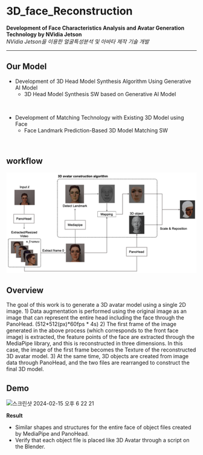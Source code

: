 # 3D_face_Reconstruction

**Development of Face Characteristics Analysis and Avatar Generation Technology by NVidia Jetson** <br>
_NVidia Jetson을 이용한 얼굴특성분석 및 아바타 제작 기술 개발_
***

<h2>Our Model</h2>

- Development of 3D Head Model Synthesis Algorithm Using Generative AI Model<br>
  - 3D Head Model Synthesis SW based on Generative AI Model <br>
<br>

- Development of Matching Technology with Existing 3D Model using Face<br>
  - Face Landmark Prediction-Based 3D Model Matching SW
 
<br>
<h2>workflow</h2>

<img src="./assets/workflow.png"><br>

<h2>Overview</h2>
The goal of this work is to generate a 3D avatar model using a single 2D image.
1) Data augmentation is performed using the original image as an image that can represent the entire head including the face through the PanoHead. (512*512(px)*60fps * 4s)
2) The first frame of the image generated in the above process (which corresponds to the front face image) is extracted, the feature points of the face are extracted through the MediaPipe library, and this is reconstructed in three dimensions. In this case, the image of the first frame becomes the Texture of the reconstructed 3D avatar model.
3) At the same time, 3D objects are created from image data through PanoHead, and the two files are rearranged to construct the final 3D model.

<h2>Demo</h2>
<img width="729" alt="스크린샷 2024-02-15 오후 6 22 21" src="https://github.com/Media-4-Machine-Laboratory/3D_face_Reconstruction/assets/126739106/3f3998c3-604d-4dbb-9ff0-dc1e0b1b84d5"><br>

**Result**
- Similar shapes and structures for the entire face of object files created by MediaPipe and PanoHead.
- Verify that each object file is placed like 3D Avatar through a script on the Blender.
